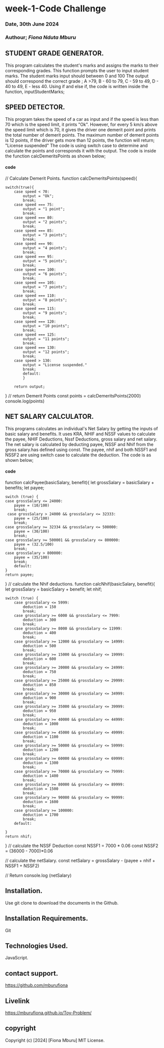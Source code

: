 # week-1-Code Challenge

### Date, 30th June 2024

### Authour; *Fiona Nduta Mburu*

## STUDENT GRADE GENERATOR.
This program calculates the student's marks and assigns the marks to their corresponding grades.
This  function  prompts the user to input student marks.
The student marks input should between 0 and 100
The output should correspond the correct grade ;
                A >79,
                B - 60 to 79,
                C - 59 to 49,
                D - 40 to 49,
                E - less 40.
 Using if and else if, the code is written inside the function, inputStudentMarks;

 
## SPEED DETECTOR.
This program takes the speed of a car as input and if the speed is less than 70 which is the speed limit, it prints "Ok".
However, for every 5 km/s above the speed limit which is 70, it gives the driver one demerit point and prints the total number of demerit points.
The maximum number of demerit points is 12 points, if the driver gets more than 12 points, the function will return; "License suspended"
The code is using switch case to determine and calculate the points and corresponds it with the output.
    The code is inside the function calcDemeritsPoints as shown below;

#### code
// Calculate Demerit Points.
function calcDemeritsPoints(speed){


    switch(true){
        case speed < 70:
            output = "Ok";
            break;
        case speed === 75:
            output = "1 point";
            break;
        case speed === 80:
            output = "2 points";
            break;
        case speed === 85:
            output = "3 points";
            break;
        case speed === 90:
            output = "4 points";
            break;
        case speed === 95:
            output = "5 points";
            break;
        case speed === 100:
            output = "6 points";
            break;
        case speed === 105:
            output = "7 points";
            break;
        case speed === 110:
            output = "8 points";
            break;
        case speed === 115:
            output = "9 points";
            break;
        case speed === 120:
            output = "10 points";
            break;
        case speed === 125:
            output = "11 points";
            break;
        case speed === 130:
            output = "12 points";
            break;
        case speed > 130:
            output = "License suspended."
            break;
            default:
            }
        
        return output;
}
// return Demerit Points
const points = calcDemeritsPoints(2000)
console.log(points)


## NET SALARY CALCULATOR.
This programs calculates an individual's Net Salary by getting the inputs of basic salary and benefits.
It uses KRA, NHIF and NSSF values to calculate the payee, NHIF Deductions, Nssf Deductions, gross salary and net salary.
The net salary is calculated by deducting payee, NSSF and Nhif from the gross salary.has defined using const.
The payee, nhif and both NSSF1 and NSSF2 are using switch case to calculate the deduction.
The code is as shown below;

#### code
function calcPayee(basicSalary, benefit){
    let grossSalary = basicSalary + benefits;
    let payee;

    switch (true) {
    case grossSalary <= 24000:
        payee = (10/100)
        break;
     case grossSalary > 24000 && grossSalary <= 32333:
        payee = (25/100)
        break;
    case grossSalary >= 32334 && grossSalary <= 500000:
        payee = (30/100)
        break;
    case grossSalary >= 500001 && grossSalary <= 800000:
        payee = (32.5/100) 
        break;
    case grossSalary > 800000:
        payee = (35/100) 
        break;
        default:
    }
    return payee;
}
    // calculate the Nhif deductions.
function calcNhif(basicSalary, benefit){
    let grossSalary = basicSalary + benefit;
    let nhif;

    switch (true) {
        case grossSalary <= 5999:
            deduction = 150
            break;
        case grossSalary >= 6000 && grossSalary <= 7999:
            deduction = 300
            break;
        case grossSalary >= 8000 && grossSalary <= 11999:
            deduction = 400
            break;
        case grossSalary >= 12000 && grossSalary <= 14999:
            deduction = 500
            break;
        case grossSalary >= 15000 && grossSalary <= 19999:
            deduction = 600
            break;
        case grossSalary >= 20000 && grossSalary <= 24999:
            deduction = 750
            break;
        case grossSalary >= 25000 && grossSalary <= 29999:
            deduction = 850
            break;
        case grossSalary >= 30000 && grossSalary <= 34999:
            deduction = 900
            break;
        case grossSalary >= 35000 && grossSalary <= 39999:
            deduction = 950
            break;
        case grossSalary >= 40000 && grossSalary <= 44999:
            deduction = 1000
            break;
        case grossSalary >= 45000 && grossSalary <= 49999:
            deduction = 1100
            break;
        case grossSalary >= 50000 && grossSalary <= 59999:
            deduction = 1200
            break;
        case grossSalary >= 60000 && grossSalary <= 69999:
            deduction = 1300
            break;
        case grossSalary >= 70000 && grossSalary <= 79999:
            deduction = 1400
            break;
        case grossSalary >= 80000 && grossSalary <= 89999:
            deduction = 1500
            break;
        case grossSalary >= 90000 && grossSalary <= 99999:
            deduction = 1600
            break;
        case grossSalary >= 100000:
            deduction = 1700
            break;
        default:

    }
    return nhif;
}
// calculate the NSSF Deduction
const NSSF1 = 7000 * 0.06
const NSSF2 = (36000 - 7000)*0.06  

// calculate the netSalary.
const netSalary = grossSalary - (payee + nhif + NSSF1 + NSSF2)


// Return 
    console.log (netSalary)
 
## Installation.
Use git clone to download the documents in the Github.

## Installation Requirements.
Git

## Technologies Used.
JavaScript.

## contact support.
 https://github.com/mburufiona

## Livelink
 https://mburufiona.github.io/Toy-Problem/

## copyright 
Copyright (c) [2024] [Fiona Mburu]
MIT License.

